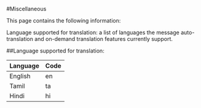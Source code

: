 #Miscellaneous

This page contains the following information:

Language supported for translation: 
a list of languages the message auto-translation and on-demand translation features currently support.


##Language supported for translation:

| Language    | Code                         |
| :---------- | :----------------------------------- |
| English     |  en |
| Tamil       |  ta |
| Hindi       |  hi |